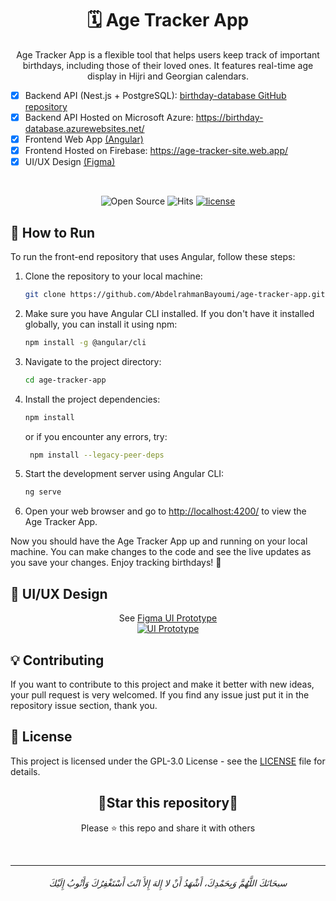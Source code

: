 <h1 align=center>🗓️ Age Tracker App</h1>

<p align=center>
Age Tracker App is a flexible tool that helps users keep track of important birthdays, including those of their loved ones. It features real-time age display in Hijri and Georgian calendars.  
</p>

- [x] Backend API (Nest.js + PostgreSQL): [birthday-database GitHub repository](https://github.com/AbdelrahmanBayoumi/birthday-database/)
- [x] Backend API Hosted on Microsoft Azure: https://birthday-database.azurewebsites.net/
- [x] Frontend Web App [(Angular)](https://github.com/AbdelrahmanBayoumi/age-tracker-app)
- [x] Frontend Hosted on Firebase: https://age-tracker-site.web.app/
- [x] UI/UX Design [(Figma)](#-uiux-design)

<br>

<div align=center>


![Open Source](https://img.shields.io/badge/Open%20Source-%E2%9D%A4-red?style=flat) ![Hits](https://hits.seeyoufarm.com/api/count/incr/badge.svg?url=https%3A%2F%2Fgithub.com%2FAbdelrahmanBayoumi%2Fage-tracker-app&count_bg=%2379C83D&title_bg=%23555555&icon=&icon_color=%23E7E7E7&title=Visitors+%5Btoday%2Fall+time%5D&edge_flat=false) [![license](https://img.shields.io/github/license/AbdelrahmanBayoumi/age-tracker-app)](https://github.com/AbdelrahmanBayoumi/age-tracker-app/blob/master/LICENSE)

</div>


## 🚀 How to Run

To run the front-end repository that uses Angular, follow these steps:

1. Clone the repository to your local machine:

   ```bash
   git clone https://github.com/AbdelrahmanBayoumi/age-tracker-app.git
   ```

2. Make sure you have Angular CLI installed. If you don't have it installed globally, you can install it using npm:

   ```bash
   npm install -g @angular/cli
   ```

3. Navigate to the project directory:

   ```bash
   cd age-tracker-app
   ```
<!-- add note for --legacy-peer-deps -->
4. Install the project dependencies:

   ```bash
   npm install
   ```
    or if you encounter any errors, try:
   ```bash
    npm install --legacy-peer-deps
   ```

5. Start the development server using Angular CLI:

   ```bash
   ng serve
   ```

6. Open your web browser and go to [http://localhost:4200/](http://localhost:4200/) to view the Age Tracker App.

Now you should have the Age Tracker App up and running on your local machine. You can make changes to the code and see the live updates as you save your changes. Enjoy tracking birthdays! 🎉

## 🎨 UI/UX Design

<p align=center>
See <a href="https://www.figma.com/file/fQummxaRmDPtuE8zaglFRW/Age-Tracker-App?type=design&node-id=0%3A1&mode=design&t=iQSoKL7BNwAdGmjn-1">Figma UI Prototype</a><br>
<a href="https://www.figma.com/file/fQummxaRmDPtuE8zaglFRW/Age-Tracker-App?type=design&node-id=0%3A1&mode=design&t=iQSoKL7BNwAdGmjn-1">
<img src="https://github.com/AbdelrahmanBayoumi/birthday-database/assets/48678280/23b329cb-628f-4589-8aa1-0166ee02c308" alt="UI Prototype">
</a>
</p>

## 💡 Contributing

If you want to contribute to this project and make it better with new ideas, your pull request is very welcomed.
If you find any issue just put it in the repository issue section, thank you.

## 📝 License

This project is licensed under the GPL-3.0 License - see the [LICENSE](LICENSE) file for details.

<div align=center>

<h2>🌟Star this repository🌟</h2>

Please ⭐️ this repo and share it with others

</div>
<br>

---

<h6 align="center">سبحَانَكَ اللَّهُمَّ وَبِحَمْدِكَ، أَشْهَدُ أَنْ لا إِلهَ إِلأَ انْتَ أَسْتَغْفِرُكَ وَأَتْوبُ إِلَيْكَ</h6>
